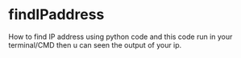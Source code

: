 # findIPaddress
How to find IP address using python code and this code run in your terminal/CMD then u can seen the output of your ip.
